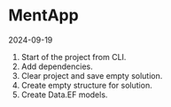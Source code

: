 ﻿# MentApp

2024-09-19

1. Start of the project from CLI.
2. Add dependencies.
3. Clear project and save empty solution. 
4. Create empty structure for solution.
5. Create Data.EF models.
